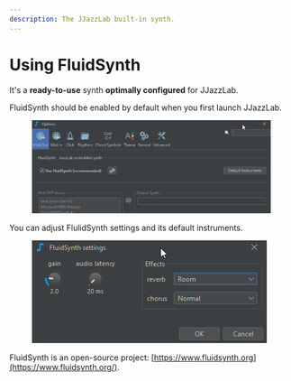 ```yaml
---
description: The JJazzLab built-in synth.
---
```


# Using FluidSynth

It's a **ready-to-use** synth **optimally configured** for JJazzLab.&#x20;

FluidSynth should be enabled by default when you first launch JJazzLab.

<figure><img src="../.gitbook/assets/2023-12-31 18_22_57-Options.png" alt=""><figcaption></figcaption></figure>

You can adjust FlulidSynth settings and its default instruments.

<figure><img src="../.gitbook/assets/2023-12-31 18_23_29-FluidSynth settings.png" alt=""><figcaption></figcaption></figure>

FluidSynth is an open-source project: [https://www.fluidsynth.org](https://www.fluidsynth.org/).
